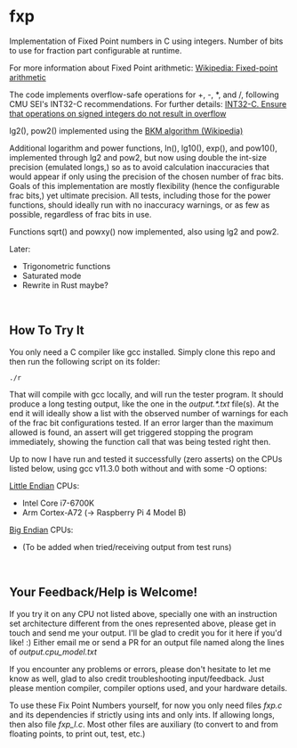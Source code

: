 # fxp
Implementation of Fixed Point numbers in C using integers. Number of 
bits to use for fraction part configurable at runtime.

For more information about Fixed Point arithmetic:
[Wikipedia: Fixed-point arithmetic](https://en.wikipedia.org/wiki/Fixed-point_arithmetic)

The code implements overflow-safe operations for +, -, *, and /,
following CMU SEI's INT32-C recommendations. For further details:
[INT32-C. Ensure that operations on signed integers do not result in overflow](https://wiki.sei.cmu.edu/confluence/display/c/INT32-C.+Ensure+that+operations+on+signed+integers+do+not+result+in+overflow)

lg2(), pow2() implemented using the [BKM algorithm (Wikipedia)](https://en.wikipedia.org/wiki/BKM_algorithm)

Additional logarithm and power functions, ln(), lg10(), exp(), and 
pow10(), implemented through lg2 and pow2, but now using double the 
int-size precision (emulated longs,) so as to avoid calculation 
inaccuracies that would appear if only using the precision of the 
chosen number of frac bits. Goals of this implementation are mostly 
flexibility (hence the configurable frac bits,) yet ultimate 
precision. All tests, including those for the power functions, 
should ideally run with no inaccuracy warnings, or as few as possible, 
regardless of frac bits in use.

Functions sqrt() and powxy() now implemented, also using lg2 and pow2.

Later:
- Trigonometric functions
- Saturated mode
- Rewrite in Rust maybe?

&nbsp;
## How To Try It
You only need a C compiler like gcc installed.
Simply clone this repo and then run the following script on its folder:

    ./r

That will compile with gcc locally, and will run the tester program. 
It should produce a long testing output, like the one in the 
*output.\*.txt* file(s). At the end it will ideally show a list with 
the observed number of warnings for each of the frac bit 
configurations tested. If an error larger than the maximum allowed 
is found, an assert will get triggered stopping the program 
immediately, showing the function call that was being tested right 
then.

Up to now I have run and tested it successfully (zero asserts)
on the CPUs listed below, using gcc v11.3.0 both without and with some 
-O options:

[Little Endian](https://en.wikipedia.org/wiki/Endianness) CPUs:
- Intel Core i7-6700K
- Arm Cortex-A72 (-> Raspberry Pi 4 Model B)

[Big Endian](https://en.wikipedia.org/wiki/Endianness) CPUs:
- (To be added when tried/receiving output from test runs)

&nbsp;
## Your Feedback/Help is Welcome!
If you try it on any CPU not listed above, specially one with an 
instruction set architecture different from the ones represented above,
please get in touch and send me your output. I'll be glad to credit you 
for it here if you'd like! :)
Either email me or send a PR for an output file named along the 
lines of *output.cpu_model.txt*

If you encounter any problems or errors, please don't hesitate to 
let me know as well, glad to also credit troubleshooting 
input/feedback. Just please mention compiler, compiler options used, 
and your hardware details.

To use these Fix Point Numbers yourself, for now you only need files 
*fxp.c* and its dependencies if strictly using ints and only ints. 
If allowing longs, then also file *fxp_l.c*. Most other files are 
auxiliary (to convert to and from floating points, to print out, 
test, etc.)
